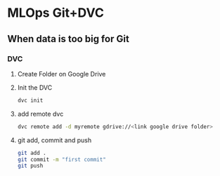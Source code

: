 # MLOps Git+DVC

## When data is too big for Git

### DVC

1. Create Folder on Google Drive

2. Init the DVC
    ``` bash
    dvc init
    ```

3. add remote dvc
    ``` bash
    dvc remote add -d myremote gdrive://<link google drive folder>
    ```

4. git add, commit and push
    ``` bash
    git add .
    git commit -m "first commit"
    git push
    ```
